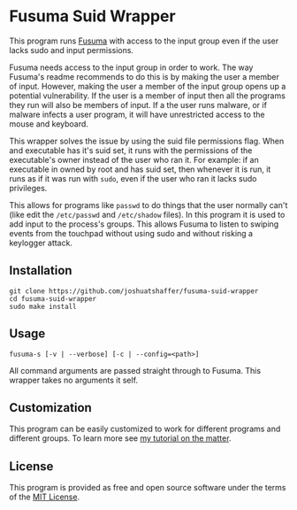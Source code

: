 Fusuma Suid Wrapper
===================

This program runs [Fusuma](https://github.com/iberianpig/fusuma) with access to the input group even if the user lacks sudo and input permissions.

Fusuma needs access to the input group in order to work. The way Fusuma's readme recommends to do this is by making the user a member of input. However, making the user a member of the input group opens up a potential vulnerability. If the user is a member of input then all the programs they run will also be members of input. If a the user runs malware, or if malware infects a user program, it will have unrestricted access to the mouse and keyboard.

This wrapper solves the issue by using the suid file permissions flag. When and executable has it's suid set, it runs with the permissions of the executable's owner instead of the user who ran it. For example: if an executable in owned by root and has suid set, then whenever it is run, it runs as if it was run with `sudo`, even if the user who ran it lacks sudo privileges.

This allows for programs like `passwd` to do things that the user normally can't (like edit the `/etc/passwd` and `/etc/shadow` files). In this program it is used to add input to the process's groups. This allows Fusuma to listen to swiping events from the touchpad without using sudo and without risking a keylogger attack.

Installation
------------

```
git clone https://github.com/joshuatshaffer/fusuma-suid-wrapper
cd fusuma-suid-wrapper
sudo make install
```

Usage
-----

```
fusuma-s [-v | --verbose] [-c | --config=<path>]
```
All command arguments are passed straight through to Fusuma. This wrapper takes no arguments it self.

Customization
-------------

This program can be easily customized to work for different programs and different groups. To learn more see [my tutorial on the matter](http://joshuatshaffer.com/suid-and-setgroups/).

License
-------

This program is provided as free and open source software under the terms of the [MIT License](http://opensource.org/licenses/MIT).
